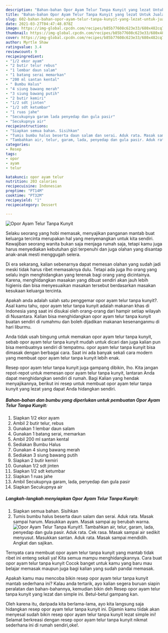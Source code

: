 ```yaml
---
description: "Bahan-bahan Opor Ayam Telur Tanpa Kunyit yang lezat Untuk Jualan"
title: "Bahan-bahan Opor Ayam Telur Tanpa Kunyit yang lezat Untuk Jualan"
slug: 602-bahan-bahan-opor-ayam-telur-tanpa-kunyit-yang-lezat-untuk-jualan
date: 2021-03-27T04:47:48.078Z
image: https://img-global.cpcdn.com/recipes/b85b77608c623e33/680x482cq70/opor-ayam-telur-tanpa-kunyit-foto-resep-utama.jpg
thumbnail: https://img-global.cpcdn.com/recipes/b85b77608c623e33/680x482cq70/opor-ayam-telur-tanpa-kunyit-foto-resep-utama.jpg
cover: https://img-global.cpcdn.com/recipes/b85b77608c623e33/680x482cq70/opor-ayam-telur-tanpa-kunyit-foto-resep-utama.jpg
author: Myrtle Shaw
ratingvalue: 3.4
reviewcount: 9
recipeingredient:
- "1/2 ekor ayam"
- "2 butir telur rebus"
- "1 lembar daun salam"
- "1 batang serai memarkan"
- "200 ml santan kental"
- " Bumbu Halus"
- "4 siung bawang merah"
- "3 siung bawang putih"
- "2 butir kemiri"
- "1/2 sdt jinten"
- "1/2 sdt ketumbar"
- "1 ruas jahe"
- "Secukupnya garam lada penyedap dan gula pasir"
- "Secukupnya air"
recipeinstructions:
- "Siapkan semua bahan. Sisihkan"
- "Tumis bumbu halus beserta daun salam dan serai. Aduk rata. Masak sampai harum. Masukkan ayam. Masak sampai ay berubah warna."
- "Tambahkan air, telur, garam, lada, penyedap dan gula pasir. Aduk rata. Cek rasa. Masak sampai air sedikit menyusut. Masukkan santan. Aduk rata. Masak sampai mendidih. Angkat dan sajikan."
categories:
- Resep
tags:
- opor
- ayam
- telur

katakunci: opor ayam telur 
nutrition: 203 calories
recipecuisine: Indonesian
preptime: "PT14M"
cooktime: "PT32M"
recipeyield: "1"
recipecategory: Dessert

---
```



![Opor Ayam Telur Tanpa Kunyit](https://img-global.cpcdn.com/recipes/b85b77608c623e33/680x482cq70/opor-ayam-telur-tanpa-kunyit-foto-resep-utama.jpg)

Selaku seorang yang hobi memasak, menyajikan panganan mantab buat keluarga tercinta merupakan hal yang menyenangkan untuk kita sendiri. Kewajiban seorang  wanita bukan saja menjaga rumah saja, tetapi kamu juga harus menyediakan kebutuhan gizi terpenuhi dan juga olahan yang disantap anak-anak mesti menggugah selera.

Di era  sekarang, kalian sebenarnya dapat memesan olahan yang sudah jadi meski tidak harus ribet memasaknya dulu. Tetapi ada juga lho orang yang selalu ingin menghidangkan yang terenak bagi orang yang dicintainya. Karena, menghidangkan masakan yang dibuat sendiri akan jauh lebih higienis dan bisa menyesuaikan masakan tersebut berdasarkan masakan kesukaan keluarga tercinta. 



Apakah anda adalah salah satu penggemar opor ayam telur tanpa kunyit?. Asal kamu tahu, opor ayam telur tanpa kunyit adalah makanan khas di Indonesia yang saat ini disukai oleh orang-orang dari hampir setiap wilayah di Nusantara. Kalian bisa menghidangkan opor ayam telur tanpa kunyit buatan sendiri di rumahmu dan boleh dijadikan makanan kesenanganmu di hari liburmu.

Anda tidak usah bingung untuk memakan opor ayam telur tanpa kunyit, sebab opor ayam telur tanpa kunyit mudah untuk dicari dan juga kalian pun bisa membuatnya sendiri di tempatmu. opor ayam telur tanpa kunyit bisa dimasak dengan berbagai cara. Saat ini ada banyak sekali cara modern yang membuat opor ayam telur tanpa kunyit lebih enak.

Resep opor ayam telur tanpa kunyit juga gampang dibikin, lho. Kita jangan repot-repot untuk memesan opor ayam telur tanpa kunyit, lantaran Anda dapat menghidangkan sendiri di rumah. Bagi Kalian yang hendak menyajikannya, berikut ini resep untuk membuat opor ayam telur tanpa kunyit yang lezat yang dapat Anda hidangkan sendiri.

<!--inarticleads1-->

##### Bahan-bahan dan bumbu yang diperlukan untuk pembuatan Opor Ayam Telur Tanpa Kunyit:

1. Siapkan 1/2 ekor ayam
1. Ambil 2 butir telur, rebus
1. Gunakan 1 lembar daun salam
1. Gunakan 1 batang serai, memarkan
1. Ambil 200 ml santan kental
1. Sediakan  Bumbu Halus
1. Gunakan 4 siung bawang merah
1. Sediakan 3 siung bawang putih
1. Siapkan 2 butir kemiri
1. Gunakan 1/2 sdt jinten
1. Siapkan 1/2 sdt ketumbar
1. Siapkan 1 ruas jahe
1. Ambil Secukupnya garam, lada, penyedap dan gula pasir
1. Siapkan Secukupnya air




<!--inarticleads2-->

##### Langkah-langkah menyiapkan Opor Ayam Telur Tanpa Kunyit:

1. Siapkan semua bahan. Sisihkan
1. Tumis bumbu halus beserta daun salam dan serai. Aduk rata. Masak sampai harum. Masukkan ayam. Masak sampai ay berubah warna.
<img src="https://img-global.cpcdn.com/steps/aa40f10218f0c1f3/160x128cq70/opor-ayam-telur-tanpa-kunyit-langkah-memasak-2-foto.jpg" alt="Opor Ayam Telur Tanpa Kunyit">1. Tambahkan air, telur, garam, lada, penyedap dan gula pasir. Aduk rata. Cek rasa. Masak sampai air sedikit menyusut. Masukkan santan. Aduk rata. Masak sampai mendidih. Angkat dan sajikan.




Ternyata cara membuat opor ayam telur tanpa kunyit yang mantab tidak ribet ini enteng sekali ya! Kita semua mampu menghidangkannya. Cara buat opor ayam telur tanpa kunyit Cocok banget untuk kamu yang baru mau belajar memasak maupun juga bagi kalian yang sudah pandai memasak.

Apakah kamu mau mencoba bikin resep opor ayam telur tanpa kunyit mantab sederhana ini? Kalau anda tertarik, ayo kalian segera buruan siapin peralatan dan bahan-bahannya, kemudian bikin deh Resep opor ayam telur tanpa kunyit yang lezat dan simple ini. Betul-betul gampang kan. 

Oleh karena itu, daripada kita berlama-lama, ayo kita langsung saja hidangkan resep opor ayam telur tanpa kunyit ini. Dijamin kamu tiidak akan menyesal sudah bikin resep opor ayam telur tanpa kunyit lezat simple ini! Selamat berkreasi dengan resep opor ayam telur tanpa kunyit nikmat sederhana ini di rumah sendiri,oke!.

